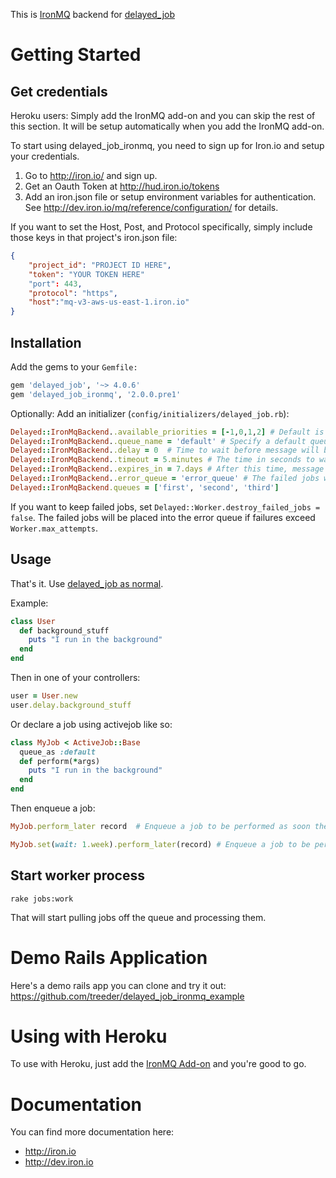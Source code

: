 This is [IronMQ](http://www.iron.io/products/mq) backend for [delayed_job](http://github.com/collectiveidea/delayed_job)

# Getting Started

## Get credentials

Heroku users: Simply add the IronMQ add-on and you can skip the rest of this section. It will be setup
automatically when you add the IronMQ add-on.

To start using delayed_job_ironmq, you need to sign up for Iron.io and setup your credentials.

1. Go to http://iron.io/ and sign up.
2. Get an Oauth Token at http://hud.iron.io/tokens
3. Add an iron.json file or setup environment variables for authentication. See http://dev.iron.io/mq/reference/configuration/ for details.

If you want to set the Host, Post, and Protocol specifically, simply include those keys in that project's iron.json file:
```json
{
    "project_id": "PROJECT ID HERE",
    "token": "YOUR TOKEN HERE"
    "port": 443,
    "protocol": "https",
    "host":"mq-v3-aws-us-east-1.iron.io"
}
```

## Installation

Add the gems to your `Gemfile:`

```ruby
gem 'delayed_job', '~> 4.0.6'
gem 'delayed_job_ironmq', '2.0.0.pre1'
```

Optionally: Add an initializer (`config/initializers/delayed_job.rb`):

```ruby
Delayed::IronMqBackend..available_priorities = [-1,0,1,2] # Default is [0]. Please note, adding new priorities will slow down picking the next job from queue.  Also note that these priorities must include all priorities of your Delayed Jobs.
Delayed::IronMqBackend..queue_name = 'default' # Specify a default queue name
Delayed::IronMqBackend..delay = 0  # Time to wait before message will be available on the queue
Delayed::IronMqBackend..timeout = 5.minutes # The time in seconds to wait after message is taken off the queue, before it is put back on. Delete before :timeout to ensure it does not go back on the queue.
Delayed::IronMqBackend..expires_in = 7.days # After this time, message will be automatically removed from the queue.
Delayed::IronMqBackend..error_queue = 'error_queue' # The failed jobs will be placed into the error queue
Delayed::IronMqBackend.queues = ['first', 'second', 'third'] 
```

If you want to keep failed jobs, set `Delayed::Worker.destroy_failed_jobs = false`. The failed jobs will be placed into the error queue if failures exceed `Worker.max_attempts`.

## Usage

That's it. Use [delayed_job as normal](http://github.com/collectiveidea/delayed_job).

Example:

```ruby
class User
  def background_stuff
    puts "I run in the background"
  end
end
```

Then in one of your controllers:

```ruby
user = User.new
user.delay.background_stuff
```

Or declare a job using activejob like so:

```ruby
class MyJob < ActiveJob::Base
  queue_as :default
  def perform(*args)
    puts "I run in the background"
  end
end
```

Then enqueue a job:

```ruby
MyJob.perform_later record  # Enqueue a job to be performed as soon the queueing system is free.
```

```ruby
MyJob.set(wait: 1.week).perform_later(record) # Enqueue a job to be performed 1 week from now.
```

## Start worker process

    rake jobs:work

That will start pulling jobs off the queue and processing them.

# Demo Rails Application

Here's a demo rails app you can clone and try it out: https://github.com/treeder/delayed_job_ironmq_example

# Using with Heroku

To use with Heroku, just add the [IronMQ Add-on](https://addons.heroku.com/iron_mq) and
you're good to go.

# Documentation

You can find more documentation here:

* http://iron.io
* http://dev.iron.io
